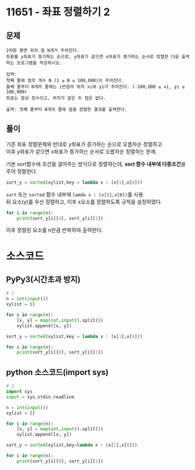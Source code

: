 # 11651 - 좌표 정렬하기 2
## 문제
```
2차원 평면 위의 점 N개가 주어진다. 
좌표를 y좌표가 증가하는 순으로, y좌표가 같으면 x좌표가 증가하는 순서로 정렬한 다음 출력하는 프로그램을 작성하시오.

입력:
첫째 줄에 점의 개수 N (1 ≤ N ≤ 100,000)이 주어진다. 
둘째 줄부터 N개의 줄에는 i번점의 위치 xi와 yi가 주어진다. (-100,000 ≤ xi, yi ≤ 100,000) 
좌표는 항상 정수이고, 위치가 같은 두 점은 없다.

출력: 첫째 줄부터 N개의 줄에 점을 정렬한 결과를 출력한다.
```

## 풀이
기존 좌표 정렬문제와 반대로 y좌표가 증가하는 순으로 오름차순 정렬하고   
이후 y좌표가 같으면 x좌표가 증가하는 순서로 오름차순 정렬하는 문제.

기본 sort함수에 조건을 걸어주는 방식으로 정렬하는데, **sort 함수 내부에 다중조건**을 주어 정렬한다.

```python
sort_y = sorted(xylist,key = lambda x : (x[1],x[0]))
```
```sort``` 또는 ```sorted``` 함수 내부에 ```lamda x : (x[1],x[0])```를 사용.   
뒤 요소(y)를 우선 정렬하고, 이후 x요소를 정렬하도록 규칙을 설정하였다.

```python
for i in range(n):
    print(sort_y[i][0], sort_y[i][1])
```
이후 정렬된 요소를 n만큼 반복하여 출력한다.


# 소스코드
## PyPy3(시간초과 방지)
```python
# 1
n = int(input())
xylist = []

for i in range(n):
    [x, y] = map(int,input().split())
    xylist.append([x, y])

sort_y = sorted(xylist,key = lambda x : (x[1],x[0]))

for i in range(n):
    print(sort_y[i][0], sort_y[i][1])
```
## python 소스코드(import sys)
```python
# 2
import sys
input = sys.stdin.readline

n = int(input())
xylist = []

for i in range(n):
    [x, y] = map(int,input().split())
    xylist.append([x, y])

sort_y = sorted(xylist,key=lambda x : (x[1],x[0]))

for i in range(n):
    print(sort_y[i][0], sort_y[i][1])
```